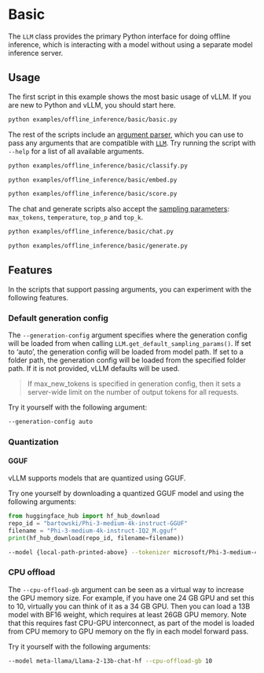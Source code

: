 # Basic

The `LLM` class provides the primary Python interface for doing offline inference, which is interacting with a model without using a separate model inference server.

## Usage

The first script in this example shows the most basic usage of vLLM. If you are new to Python and vLLM, you should start here.

```bash
python examples/offline_inference/basic/basic.py
```

The rest of the scripts include an [argument parser](https://docs.python.org/3/library/argparse.html), which you can use to pass any arguments that are compatible with [`LLM`](https://docs.vllm.ai/en/latest/api/offline_inference/llm.html). Try running the script with `--help` for a list of all available arguments.

```bash
python examples/offline_inference/basic/classify.py
```

```bash
python examples/offline_inference/basic/embed.py
```

```bash
python examples/offline_inference/basic/score.py
```

The chat and generate scripts also accept the [sampling parameters](https://docs.vllm.ai/en/latest/api/inference_params.html#sampling-parameters): `max_tokens`, `temperature`, `top_p` and `top_k`.

```bash
python examples/offline_inference/basic/chat.py
```

```bash
python examples/offline_inference/basic/generate.py
```

## Features

In the scripts that support passing arguments, you can experiment with the following features.

### Default generation config

The `--generation-config` argument specifies where the generation config will be loaded from when calling `LLM.get_default_sampling_params()`. If set to ‘auto’, the generation config will be loaded from model path. If set to a folder path, the generation config will be loaded from the specified folder path. If it is not provided, vLLM defaults will be used.

> If max_new_tokens is specified in generation config, then it sets a server-wide limit on the number of output tokens for all requests.

Try it yourself with the following argument:

```bash
--generation-config auto
```

### Quantization

#### GGUF

vLLM supports models that are quantized using GGUF.

Try one yourself by downloading a quantized GGUF model and using the following arguments:

```python
from huggingface_hub import hf_hub_download
repo_id = "bartowski/Phi-3-medium-4k-instruct-GGUF"
filename = "Phi-3-medium-4k-instruct-IQ2_M.gguf"
print(hf_hub_download(repo_id, filename=filename))
```

```bash
--model {local-path-printed-above} --tokenizer microsoft/Phi-3-medium-4k-instruct
```

### CPU offload

The `--cpu-offload-gb` argument can be seen as a virtual way to increase the GPU memory size. For example, if you have one 24 GB GPU and set this to 10, virtually you can think of it as a 34 GB GPU. Then you can load a 13B model with BF16 weight, which requires at least 26GB GPU memory. Note that this requires fast CPU-GPU interconnect, as part of the model is loaded from CPU memory to GPU memory on the fly in each model forward pass.

Try it yourself with the following arguments:

```bash
--model meta-llama/Llama-2-13b-chat-hf --cpu-offload-gb 10
```
